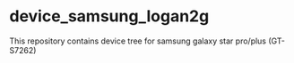 # device_samsung_logan2g
This repository contains device tree for samsung galaxy star pro/plus (GT-S7262)

